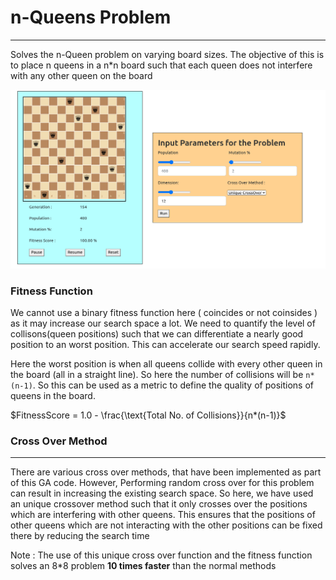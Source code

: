 

# n-Queens Problem
---

Solves the n-Queen problem on varying board sizes. The objective of this is to place n queens in a n*n board such that each queen does not interfere with any other queen on the board

![](../Images/nq.png)

### Fitness Function 

We cannot use a binary fitness function here ( coincides or not coinsides ) as it may increase our search space a lot. We need to quantify the level of collisons(queen positions) such that we can differentiate a nearly good position  to an worst position. This can accelerate our search speed rapidly. 

Here the worst position is when all queens collide with every other queen in the board (all in a straight line). So here the number of collisions will be `n*(n-1)`. So this can be used as a metric to define the quality of positions of queens in the board. 

$FitnessScore = 1.0 -  \frac{\text{Total No. of Collisions}}{n*(n-1)}$


### Cross Over Method
---

There are various cross over methods, that have been implemented as part of this GA code. However, Performing random cross over for this problem can result in  increasing  the existing search space. So here, we have used an unique crossover method such that it only crosses over the positions which are interfering with other queens. This ensures that the positions of other queens which are not interacting with the other positions can be fixed there by reducing the search time


Note : The use of this unique cross over function and the fitness function solves an 8*8 problem **10 times faster** than the normal methods